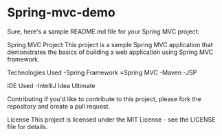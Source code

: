 # Spring-mvc-demo
Sure, here's a sample README.md file for your Spring MVC project:

Spring MVC Project
This project is a sample Spring MVC application that demonstrates the basics of building a web application using Spring MVC framework.

Technologies Used
-Spring Framework
=Spring MVC
-Maven
-JSP

IDE Used
-IntelliJ Idea Ultimate

Contributing
If you'd like to contribute to this project, please fork the repository and create a pull request.

License
This project is licensed under the MIT License - see the LICENSE file for details.
